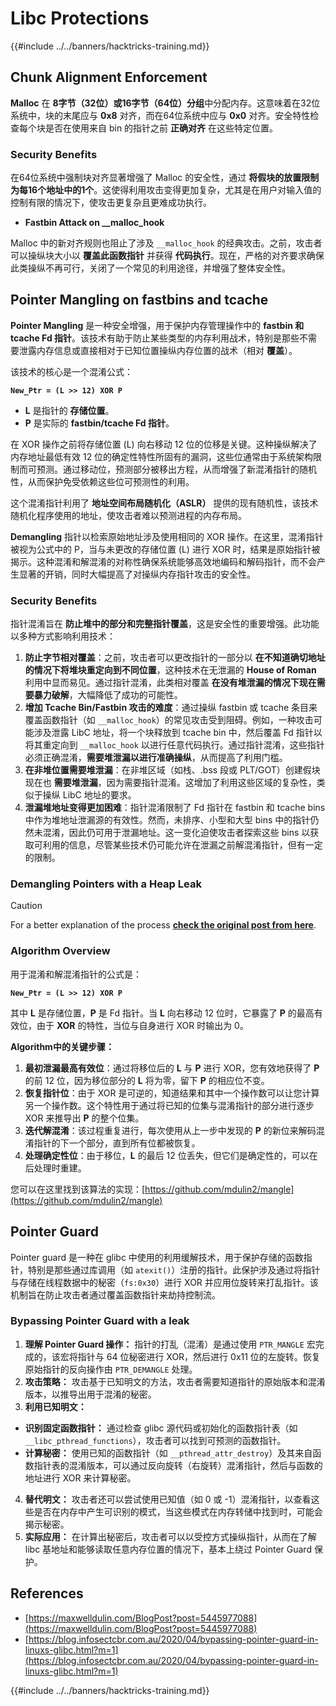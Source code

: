# Libc Protections

{{#include ../../banners/hacktricks-training.md}}

## Chunk Alignment Enforcement

**Malloc** 在 **8字节（32位）或16字节（64位）分组**中分配内存。这意味着在32位系统中，块的末尾应与 **0x8** 对齐，而在64位系统中应与 **0x0** 对齐。安全特性检查每个块是否在使用来自 bin 的指针之前 **正确对齐** 在这些特定位置。

### Security Benefits

在64位系统中强制块对齐显著增强了 Malloc 的安全性，通过 **将假块的放置限制为每16个地址中的1个**。这使得利用攻击变得更加复杂，尤其是在用户对输入值的控制有限的情况下，使攻击更复杂且更难成功执行。

- **Fastbin Attack on \_\_malloc_hook**

Malloc 中的新对齐规则也阻止了涉及 `__malloc_hook` 的经典攻击。之前，攻击者可以操纵块大小以 **覆盖此函数指针** 并获得 **代码执行**。现在，严格的对齐要求确保此类操纵不再可行，关闭了一个常见的利用途径，并增强了整体安全性。

## Pointer Mangling on fastbins and tcache

**Pointer Mangling** 是一种安全增强，用于保护内存管理操作中的 **fastbin 和 tcache Fd 指针**。该技术有助于防止某些类型的内存利用战术，特别是那些不需要泄露内存信息或直接相对于已知位置操纵内存位置的战术（相对 **覆盖**）。

该技术的核心是一个混淆公式：

**`New_Ptr = (L >> 12) XOR P`**

- **L** 是指针的 **存储位置**。
- **P** 是实际的 **fastbin/tcache Fd 指针**。

在 XOR 操作之前将存储位置 (L) 向右移动 12 位的位移是关键。这种操纵解决了内存地址最低有效 12 位的确定性特性所固有的漏洞，这些位通常由于系统架构限制而可预测。通过移动位，预测部分被移出方程，从而增强了新混淆指针的随机性，从而保护免受依赖这些位可预测性的利用。

这个混淆指针利用了 **地址空间布局随机化（ASLR）** 提供的现有随机性，该技术随机化程序使用的地址，使攻击者难以预测进程的内存布局。

**Demangling** 指针以检索原始地址涉及使用相同的 XOR 操作。在这里，混淆指针被视为公式中的 P，当与未更改的存储位置 (L) 进行 XOR 时，结果是原始指针被揭示。这种混淆和解混淆的对称性确保系统能够高效地编码和解码指针，而不会产生显著的开销，同时大幅提高了对操纵内存指针攻击的安全性。

### Security Benefits

指针混淆旨在 **防止堆中的部分和完整指针覆盖**，这是安全性的重要增强。此功能以多种方式影响利用技术：

1. **防止字节相对覆盖**：之前，攻击者可以更改指针的一部分以 **在不知道确切地址的情况下将堆块重定向到不同位置**，这种技术在无泄漏的 **House of Roman** 利用中显而易见。通过指针混淆，此类相对覆盖 **在没有堆泄漏的情况下现在需要暴力破解**，大幅降低了成功的可能性。
2. **增加 Tcache Bin/Fastbin 攻击的难度**：通过操纵 fastbin 或 tcache 条目来覆盖函数指针（如 `__malloc_hook`）的常见攻击受到阻碍。例如，一种攻击可能涉及泄露 LibC 地址，将一个块释放到 tcache bin 中，然后覆盖 Fd 指针以将其重定向到 `__malloc_hook` 以进行任意代码执行。通过指针混淆，这些指针必须正确混淆，**需要堆泄漏以进行准确操纵**，从而提高了利用门槛。
3. **在非堆位置需要堆泄漏**：在非堆区域（如栈、.bss 段或 PLT/GOT）创建假块现在也 **需要堆泄漏**，因为需要指针混淆。这增加了利用这些区域的复杂性，类似于操纵 LibC 地址的要求。
4. **泄漏堆地址变得更加困难**：指针混淆限制了 Fd 指针在 fastbin 和 tcache bins 中作为堆地址泄漏源的有效性。然而，未排序、小型和大型 bins 中的指针仍然未混淆，因此仍可用于泄漏地址。这一变化迫使攻击者探索这些 bins 以获取可利用的信息，尽管某些技术仍可能允许在泄漏之前解混淆指针，但有一定的限制。

### **Demangling Pointers with a Heap Leak**

> [!CAUTION]
> For a better explanation of the process [**check the original post from here**](https://maxwelldulin.com/BlogPost?post=5445977088).

### Algorithm Overview

用于混淆和解混淆指针的公式是：

**`New_Ptr = (L >> 12) XOR P`**

其中 **L** 是存储位置，**P** 是 Fd 指针。当 **L** 向右移动 12 位时，它暴露了 **P** 的最高有效位，由于 **XOR** 的特性，当位与自身进行 XOR 时输出为 0。

**Algorithm中的关键步骤：**

1. **最初泄漏最高有效位**：通过将移位后的 **L** 与 **P** 进行 XOR，您有效地获得了 **P** 的前 12 位，因为移位部分的 **L** 将为零，留下 **P** 的相应位不变。
2. **恢复指针位**：由于 XOR 是可逆的，知道结果和其中一个操作数可以让您计算另一个操作数。这个特性用于通过将已知的位集与混淆指针的部分进行逐步 XOR 来推导出 **P** 的整个位集。
3. **迭代解混淆**：该过程重复进行，每次使用从上一步中发现的 **P** 的新位来解码混淆指针的下一个部分，直到所有位都被恢复。
4. **处理确定性位**：由于移位，**L** 的最后 12 位丢失，但它们是确定性的，可以在后处理时重建。

您可以在这里找到该算法的实现：[https://github.com/mdulin2/mangle](https://github.com/mdulin2/mangle)

## Pointer Guard

Pointer guard 是一种在 glibc 中使用的利用缓解技术，用于保护存储的函数指针，特别是那些通过库调用（如 `atexit()`）注册的指针。此保护涉及通过将指针与存储在线程数据中的秘密（`fs:0x30`）进行 XOR 并应用位旋转来打乱指针。该机制旨在防止攻击者通过覆盖函数指针来劫持控制流。

### **Bypassing Pointer Guard with a leak**

1. **理解 Pointer Guard 操作：** 指针的打乱（混淆）是通过使用 `PTR_MANGLE` 宏完成的，该宏将指针与 64 位秘密进行 XOR，然后进行 0x11 位的左旋转。恢复原始指针的反向操作由 `PTR_DEMANGLE` 处理。
2. **攻击策略：** 攻击基于已知明文的方法，攻击者需要知道指针的原始版本和混淆版本，以推导出用于混淆的秘密。
3. **利用已知明文：**
- **识别固定函数指针：** 通过检查 glibc 源代码或初始化的函数指针表（如 `__libc_pthread_functions`），攻击者可以找到可预测的函数指针。
- **计算秘密：** 使用已知的函数指针（如 `__pthread_attr_destroy`）及其来自函数指针表的混淆版本，可以通过反向旋转（右旋转）混淆指针，然后与函数的地址进行 XOR 来计算秘密。
4. **替代明文：** 攻击者还可以尝试使用已知值（如 0 或 -1）混淆指针，以查看这些是否在内存中产生可识别的模式，当这些模式在内存转储中找到时，可能会揭示秘密。
5. **实际应用：** 在计算出秘密后，攻击者可以以受控方式操纵指针，从而在了解 libc 基地址和能够读取任意内存位置的情况下，基本上绕过 Pointer Guard 保护。

## References

- [https://maxwelldulin.com/BlogPost?post=5445977088](https://maxwelldulin.com/BlogPost?post=5445977088)
- [https://blog.infosectcbr.com.au/2020/04/bypassing-pointer-guard-in-linuxs-glibc.html?m=1](https://blog.infosectcbr.com.au/2020/04/bypassing-pointer-guard-in-linuxs-glibc.html?m=1)

{{#include ../../banners/hacktricks-training.md}}
